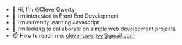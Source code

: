 - 👋 Hi, I’m @CleverQwerty
- 👀 I’m interested in Front End Development
- 🌱 I’m currently learning Javascript
- 💞️ I’m looking to collaborate on simple web development projects
- 📫 How to reach me: clever.qwertyy@gmail.com

<!---
CleverQwerty/CleverQwerty is a ✨ special ✨ repository because its `README.md` (this file) appears on your GitHub profile.
You can click the Preview link to take a look at your changes.
--->
